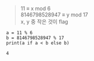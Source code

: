 > 11 ≡ x mod 6
> <br>8146798528947 ≡ y mod 17
> <br>x, y 중 작은 것이 flag

```
a = 11 % 6
b = 8146798528947 % 17
print(a if a < b else b)
```

`4`
